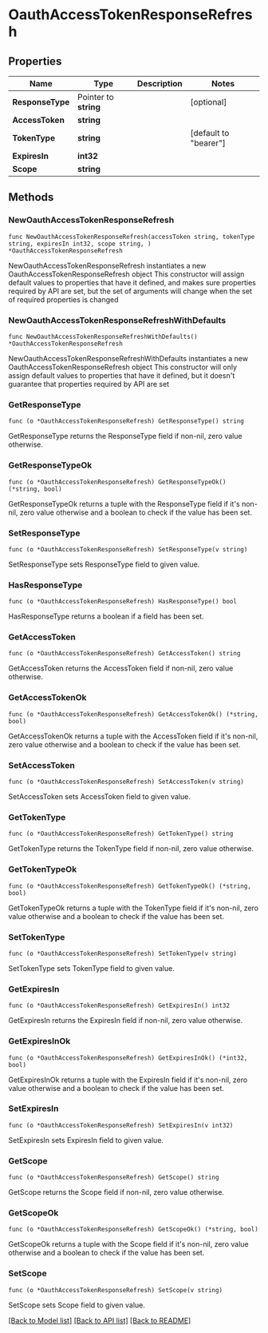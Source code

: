 # OauthAccessTokenResponseRefresh

## Properties

Name | Type | Description | Notes
------------ | ------------- | ------------- | -------------
**ResponseType** | Pointer to **string** |  | [optional] 
**AccessToken** | **string** |  | 
**TokenType** | **string** |  | [default to "bearer"]
**ExpiresIn** | **int32** |  | 
**Scope** | **string** |  | 

## Methods

### NewOauthAccessTokenResponseRefresh

`func NewOauthAccessTokenResponseRefresh(accessToken string, tokenType string, expiresIn int32, scope string, ) *OauthAccessTokenResponseRefresh`

NewOauthAccessTokenResponseRefresh instantiates a new OauthAccessTokenResponseRefresh object
This constructor will assign default values to properties that have it defined,
and makes sure properties required by API are set, but the set of arguments
will change when the set of required properties is changed

### NewOauthAccessTokenResponseRefreshWithDefaults

`func NewOauthAccessTokenResponseRefreshWithDefaults() *OauthAccessTokenResponseRefresh`

NewOauthAccessTokenResponseRefreshWithDefaults instantiates a new OauthAccessTokenResponseRefresh object
This constructor will only assign default values to properties that have it defined,
but it doesn't guarantee that properties required by API are set

### GetResponseType

`func (o *OauthAccessTokenResponseRefresh) GetResponseType() string`

GetResponseType returns the ResponseType field if non-nil, zero value otherwise.

### GetResponseTypeOk

`func (o *OauthAccessTokenResponseRefresh) GetResponseTypeOk() (*string, bool)`

GetResponseTypeOk returns a tuple with the ResponseType field if it's non-nil, zero value otherwise
and a boolean to check if the value has been set.

### SetResponseType

`func (o *OauthAccessTokenResponseRefresh) SetResponseType(v string)`

SetResponseType sets ResponseType field to given value.

### HasResponseType

`func (o *OauthAccessTokenResponseRefresh) HasResponseType() bool`

HasResponseType returns a boolean if a field has been set.

### GetAccessToken

`func (o *OauthAccessTokenResponseRefresh) GetAccessToken() string`

GetAccessToken returns the AccessToken field if non-nil, zero value otherwise.

### GetAccessTokenOk

`func (o *OauthAccessTokenResponseRefresh) GetAccessTokenOk() (*string, bool)`

GetAccessTokenOk returns a tuple with the AccessToken field if it's non-nil, zero value otherwise
and a boolean to check if the value has been set.

### SetAccessToken

`func (o *OauthAccessTokenResponseRefresh) SetAccessToken(v string)`

SetAccessToken sets AccessToken field to given value.


### GetTokenType

`func (o *OauthAccessTokenResponseRefresh) GetTokenType() string`

GetTokenType returns the TokenType field if non-nil, zero value otherwise.

### GetTokenTypeOk

`func (o *OauthAccessTokenResponseRefresh) GetTokenTypeOk() (*string, bool)`

GetTokenTypeOk returns a tuple with the TokenType field if it's non-nil, zero value otherwise
and a boolean to check if the value has been set.

### SetTokenType

`func (o *OauthAccessTokenResponseRefresh) SetTokenType(v string)`

SetTokenType sets TokenType field to given value.


### GetExpiresIn

`func (o *OauthAccessTokenResponseRefresh) GetExpiresIn() int32`

GetExpiresIn returns the ExpiresIn field if non-nil, zero value otherwise.

### GetExpiresInOk

`func (o *OauthAccessTokenResponseRefresh) GetExpiresInOk() (*int32, bool)`

GetExpiresInOk returns a tuple with the ExpiresIn field if it's non-nil, zero value otherwise
and a boolean to check if the value has been set.

### SetExpiresIn

`func (o *OauthAccessTokenResponseRefresh) SetExpiresIn(v int32)`

SetExpiresIn sets ExpiresIn field to given value.


### GetScope

`func (o *OauthAccessTokenResponseRefresh) GetScope() string`

GetScope returns the Scope field if non-nil, zero value otherwise.

### GetScopeOk

`func (o *OauthAccessTokenResponseRefresh) GetScopeOk() (*string, bool)`

GetScopeOk returns a tuple with the Scope field if it's non-nil, zero value otherwise
and a boolean to check if the value has been set.

### SetScope

`func (o *OauthAccessTokenResponseRefresh) SetScope(v string)`

SetScope sets Scope field to given value.



[[Back to Model list]](../README.md#documentation-for-models) [[Back to API list]](../README.md#documentation-for-api-endpoints) [[Back to README]](../README.md)


